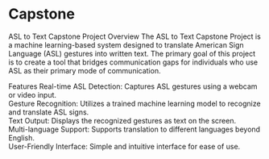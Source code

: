 # Capstone
ASL to Text Capstone Project
Overview
The ASL to Text Capstone Project is a machine learning-based system designed to translate American Sign Language (ASL) gestures into written text. The primary goal of this project is to create a tool that bridges communication gaps for individuals who use ASL as their primary mode of communication.

Features
Real-time ASL Detection: Captures ASL gestures using a webcam or video input.  
Gesture Recognition: Utilizes a trained machine learning model to recognize and translate ASL signs.  
Text Output: Displays the recognized gestures as text on the screen.  
Multi-language Support: Supports translation to different languages beyond English.  
User-Friendly Interface: Simple and intuitive interface for ease of use.

